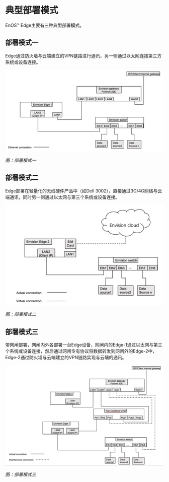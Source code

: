 # 典型部署模式

EnOS™ Edge主要有三种典型部署模式。

## 部署模式一

Edge通过防火墙与云端建立的VPN链路进行通讯，另一侧通过以太网连接第三方系统或设备连接。

![](media/image002.png)

*图：部署模式一*

## 部署模式二

Edge部署在轻量化的无线硬件产品中（如Dell 3002），直接通过3G/4G网络与云端通讯，同时另一侧通过以太网与第三个系统或设备连接。

![](media/image003.png)

*图：部署模式二*

## 部署模式三

带网闸部署，网闸内外各部署一台Edge设备，网闸内的Edge-1通过以太网与第三个系统或设备连接，然后通过网闸专有协议将数据转发到网闸外的Edge-2中，Edge-2通过防火墙与云端建立的VPN链路实现与云端的通讯。

![](media/image004.png)

*图：部署模式三*
